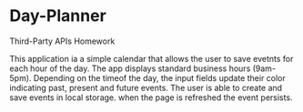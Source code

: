 # Day-Planner

Third-Party APIs Homework

This application ia a simple calendar that allows the user  to save evetnts for each hour of the day. The app displays standard business hours (9am-5pm). Depending on the timeof the day, the input fields update their color indicating past, present and future events. The user is able to create and save events in local storage. when the page is refreshed the event persists.